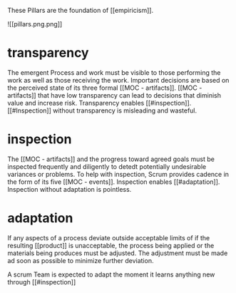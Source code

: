 These Pillars are the foundation of [[empiricism]].

![[pillars.png.png]]

# transparency
The emergent Process and work must be visible to those performing the work as well as those receiving the work. Important decisions are based on the perceived state of its three formal [[MOC - artifacts]]. [[MOC - artifacts]] that have low transparency can lead to decisions that diminish value and increase risk.
Transparency enables [[#inspection]]. [[#Inspection]] without transparency is misleading and wasteful.

# inspection
The [[MOC - artifacts]] and the progress toward agreed goals must be inspected frequently and diligently to detedt potentially undesirable variances or problems. To help with inspection, Scrum provides cadence in the form of its five [[MOC - events]].
Inspection enables [[#adaptation]]. Inspection without adaptation is pointless.

# adaptation
If any aspects of a process deviate outside acceptable limits of if the resulting [[product]] is unacceptable, the process being applied or the materials being produces must be adjusted. The adjustment must be made ad soon as possible to minimize further deviation.

A scrum Team is expected to adapt the moment it learns anything new through [[#inspection]]